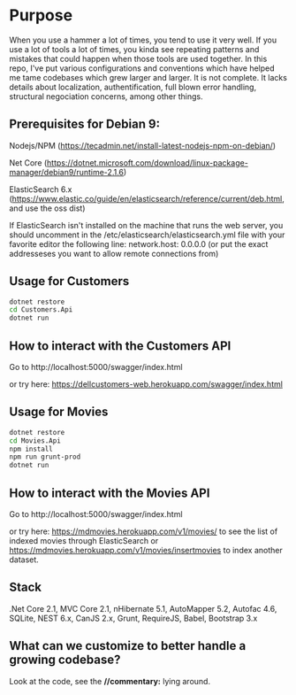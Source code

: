 # Purpose

When you use a hammer a lot of times, you tend to use it very well. If you use a lot of tools a lot of times, you kinda see repeating patterns and mistakes that could happen when those tools are used together. In this repo, I've put various configurations and conventions which have helped me tame codebases which grew larger and larger. It is not complete. It lacks details about localization, authentification, full blown error handling, structural negociation concerns, among other things.

## Prerequisites for Debian 9:
  
Nodejs/NPM (https://tecadmin.net/install-latest-nodejs-npm-on-debian/)

Net Core (https://dotnet.microsoft.com/download/linux-package-manager/debian9/runtime-2.1.6)

ElasticSearch 6.x (https://www.elastic.co/guide/en/elasticsearch/reference/current/deb.html, and use the oss dist)

If ElasticSearch isn't installed on the machine that runs the web server, you should uncomment in the /etc/elasticsearch/elasticsearch.yml file with your favorite editor the following line: network.host: 0.0.0.0 (or put the exact addresseses you want to allow remote connections from)

## Usage for Customers

```bash
dotnet restore
cd Customers.Api
dotnet run
```
## How to interact with the Customers API

Go to http://localhost:5000/swagger/index.html

or try here: https://dellcustomers-web.herokuapp.com/swagger/index.html

## Usage for Movies

```bash
dotnet restore
cd Movies.Api
npm install
npm run grunt-prod
dotnet run
```

## How to interact with the Movies API

Go to http://localhost:5000/swagger/index.html

or try here: https://mdmovies.herokuapp.com/v1/movies/ to see the list of indexed movies through ElasticSearch or https://mdmovies.herokuapp.com/v1/movies/insertmovies to index another dataset.

## Stack

.Net Core 2.1, MVC Core 2.1, nHibernate 5.1, AutoMapper 5.2, Autofac 4.6, SQLite, NEST 6.x, CanJS 2.x, Grunt, RequireJS, Babel, Bootstrap 3.x

## What can we customize to better handle a growing codebase?

Look at the code, see the **//commentary:** lying around.


